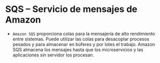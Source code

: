 # SQS – Servicio de mensajes de Amazon
- `Amazon SQS` proporciona colas para la mensajería de alto rendimiento entre sistemas. Puede utilizar las colas para desacoplar procesos pesados y para almacenar en búferes y por lotes el trabajo. Amazon SQS almacena los mensajes hasta que los microservicios y las aplicaciones sin servidor los procesan.
